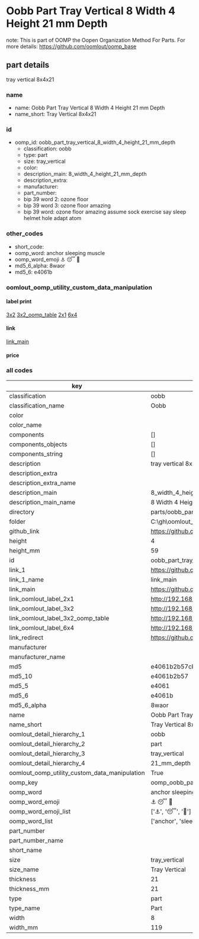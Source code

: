 # Oobb Part Tray Vertical 8 Width 4 Height 21 mm Depth  

note: This is part of OOMP the Oopen Organization Method For Parts. For more details: https://github.com/oomlout/oomp_base

##  part details
  



tray vertical 8x4x21



### name
* name: Oobb Part Tray Vertical 8 Width 4 Height 21 mm Depth
* name_short: Tray Vertical 8x4x21 
### id
* oomp_id: oobb_part_tray_vertical_8_width_4_height_21_mm_depth
  * classification: oobb
  * type: part
  * size: tray_vertical
  * color: 
  * description_main: 8_width_4_height_21_mm_depth
  * description_extra: 
  * manufacturer: 
  * part_number: 
  * bip 39 word 2: ozone floor
  * bip 39 word 3: ozone floor amazing
  * bip 39 word: ozone floor amazing assume sock exercise say sleep helmet hole adapt atom

### other_codes
* short_code: 
* oomp_word: anchor sleeping muscle
* oomp_word_emoji :anchor: :sleeping: :muscle:
* md5_6_alpha: 8waor
* md5_6: e4061b






### oomlout_oomp_utility_custom_data_manipulation
#### label print
[3x2](http://192.168.1.245:1112/?label=oomp%208waor)
[3x2_oomp_table](http://192.168.1.108:1112/?label=oomp%208waor)
[2x1](http://192.168.1.242:1112/?label=oomp%208waor)
[6x4](http://192.168.1.55:1112/?label=oomp%208waor)    

#### link

[link_main](https://github.com/oomlout/oomlout_oobb_version_4_generated_parts/tree/main/navigation_oomp/oobb/part/tray_vertical/8_width_4_height_21_mm_depth/part)                              

#### price







### all codes 
| key | value |  
| --- | --- |  
| classification | oobb |  
| classification_name | Oobb |  
| color |  |  
| color_name |  |  
| components | [] |  
| components_objects | [] |  
| components_string | [] |  
| description | tray vertical 8x4x21 |  
| description_extra |  |  
| description_extra_name |  |  
| description_main | 8_width_4_height_21_mm_depth |  
| description_main_name | 8 Width 4 Height 21 mm Depth |  
| directory | parts/oobb_part_tray_vertical_8_width_4_height_21_mm_depth |  
| folder | C:\gh\oomlout_oobb_version_4_generated_parts\parts\oobb_part_tray_vertical_8_width_4_height_21_mm_depth |  
| github_link | https://github.com/oomlout/oomlout_oomp_part_src/tree/main/parts/oobb_part_tray_vertical_8_width_4_height_21_mm_depth |  
| height | 4 |  
| height_mm | 59 |  
| id | oobb_part_tray_vertical_8_width_4_height_21_mm_depth |  
| link_1 | https://github.com/oomlout/oomlout_oobb_version_4_generated_parts/tree/main/navigation_oomp/oobb/part/tray_vertical/8_width_4_height_21_mm_depth/part |  
| link_1_name | link_main |  
| link_main | https://github.com/oomlout/oomlout_oobb_version_4_generated_parts/tree/main/navigation_oomp/oobb/part/tray_vertical/8_width_4_height_21_mm_depth/part |  
| link_oomlout_label_2x1 | http://192.168.1.242:1112/?label=oomp%208waor |  
| link_oomlout_label_3x2 | http://192.168.1.245:1112/?label=oomp%208waor |  
| link_oomlout_label_3x2_oomp_table | http://192.168.1.108:1112/?label=oomp%208waor |  
| link_oomlout_label_6x4 | http://192.168.1.55:1112/?label=oomp%208waor |  
| link_redirect | https://github.com/oomlout/oomlout_oobb_version_4_generated_parts/tree/main/parts/oobb_tray_vertical_08_04_21 |  
| manufacturer |  |  
| manufacturer_name |  |  
| md5 | e4061b2b57cb37fd3d6700de0f965cf4 |  
| md5_10 | e4061b2b57 |  
| md5_5 | e4061 |  
| md5_6 | e4061b |  
| md5_6_alpha | 8waor |  
| name | Oobb Part Tray Vertical 8 Width 4 Height 21 mm Depth |  
| name_short | Tray Vertical 8x4x21  |  
| oomlout_detail_hierarchy_1 | oobb |  
| oomlout_detail_hierarchy_2 | part |  
| oomlout_detail_hierarchy_3 | tray_vertical |  
| oomlout_detail_hierarchy_4 | 21_mm_depth |  
| oomlout_oomp_utility_custom_data_manipulation | True |  
| oomp_key | oomp_oobb_part_tray_vertical_8_width_4_height_21_mm_depth |  
| oomp_word | anchor sleeping muscle |  
| oomp_word_emoji | :anchor: :sleeping: :muscle: |  
| oomp_word_emoji_list | [':anchor:', ':sleeping:', ':muscle:'] |  
| oomp_word_list | ['anchor', 'sleeping', 'muscle'] |  
| part_number |  |  
| part_number_name |  |  
| short_name |  |  
| size | tray_vertical |  
| size_name | Tray Vertical |  
| thickness | 21 |  
| thickness_mm | 21 |  
| type | part |  
| type_name | Part |  
| width | 8 |  
| width_mm | 119 |  
